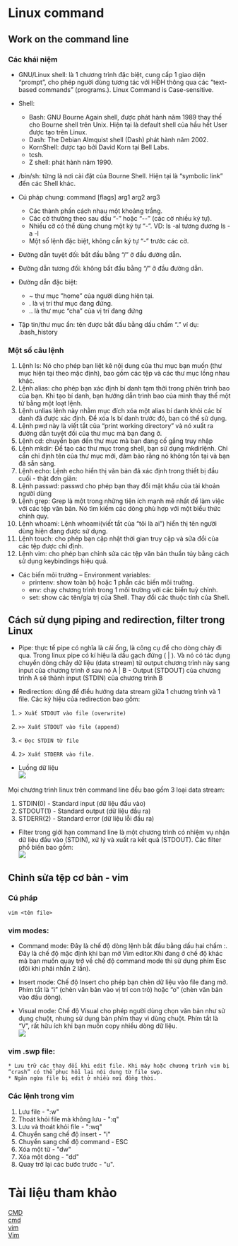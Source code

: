 # Linux command
## Work on the command line
### Các khái niệm
* GNU/Linux shell: là 1 chương trình đặc biệt, cung cấp 1 giao diện “prompt”, cho phép người dùng tương  tác với HĐH thông qua các ”text-based commands” (programs.). Linux Command is Case-sensitive.
* Shell:
    * Bash: GNU Bourne Again shell, được phát hành năm 1989 thay thế cho Bourne shell trên Unix. Hiện 
tại là default shell của hầu hết User được tạo trên Linux.
    * Dash: The Debian Almquist shell (Dash) phát hành năm 2002.
    * KornShell: được tạo bởi David Korn tại Bell Labs. 
    * tcsh.
    * Z shell: phát hành năm 1990.

* /bin/sh: từng là nơi cài đặt của Bourne Shell. Hiện tại là “symbolic link” đến các Shell khác.

* Cú pháp chung: command [flags] arg1 arg2 arg3 
    * Các thành phần cách nhau một khoảng trắng. 
    *  Các cờ thường theo sau dấu “-” hoặc “--” (các cờ nhiều ký tự). 
    * Nhiều cờ có thể dùng chung một ký tự “-”. VD: ls -al tương đương ls -a -l
    * Một số lệnh đặc biệt, không cần ký tự “-” trước các cờ.

* Đường dẫn tuyệt đối: bắt đầu bằng “/” ở đầu đường dẫn.
* Đường dẫn tương đối: không bắt đầu bằng “/” ở đầu đường dẫn.
* Đường dẫn đặc biệt:
    * ~ thư mục ”home” của người dùng hiện tại.
    * . là vị trí thư mục đang đứng.
    * .. là thư mục “cha” của vị trí đang đứng

* Tập tin/thư mục ẩn: tên được bắt đầu bằng dấu chấm “.” ví dụ: .bash_history

### Một số câu lệnh 
1. Lệnh ls: Nó cho phép bạn liệt kê nội dung của thư mục bạn muốn (thư mục hiện tại theo mặc định), bao gồm các tệp và các thư mục lồng nhau khác.
1. Lệnh alias: cho phép bạn xác định bí danh tạm thời trong phiên trình bao của bạn. Khi tạo bí danh, bạn hướng dẫn trình bao của mình thay thế một từ bằng một loạt lệnh.
1. Lệnh unlias lệnh này nhằm mục đích xóa một alias bí danh khỏi các bí danh đã được xác định. Để xóa ls bí danh trước đó, bạn có thể sử dụng.
1. Lệnh pwd này là viết tắt của “print working directory” và nó xuất ra đường dẫn tuyệt đối của thư mục mà bạn đang ở.
1. Lệnh cd: chuyển bạn đến thư mục mà bạn đang cố gắng truy nhập
1. Lệnh mkdir: Để tạo các thư mục trong shell, bạn sử dụng mkdirlệnh. Chỉ cần chỉ định tên của thư mục mới, đảm bảo rằng nó không tồn tại và bạn đã sẵn sàng.  
1. Lệnh echo: Lệnh echo hiển thị văn bản đã xác định trong thiết bị đầu cuối - thật đơn giản:
1. Lệnh passwd: passwd cho phép bạn thay đổi mật khẩu của tài khoản người dùng
1. Lệnh grep: Grep là một trong những tiện ích mạnh mẽ nhất để làm việc với các tệp văn bản. Nó tìm kiếm các dòng phù hợp với một biểu thức chính quy.
1. Lệnh whoami: Lệnh whoami(viết tắt của “tôi là ai”) hiển thị tên người dùng hiện đang được sử dụng.
1. Lệnh touch: cho phép bạn cập nhật thời gian truy cập và sửa đổi của các tệp được chỉ định.
1. Lệnh vim: cho phép bạn chỉnh sửa các tệp văn bản thuần túy bằng cách sử dụng keybindings hiệu quả.

* Các biến môi trường – Environment variables:
    * printenv: show toàn bộ hoặc 1 phần các biến môi trường.
    * env: chạy chương trình trong 1 môi trường với các biến tuỳ chỉnh. 
    * set: show các tên/gía trị của Shell. Thay đổi các thuộc tính của Shell.

## Cách sử dụng piping and redirection, filter trong Linux
* Pipe: thực tế pipe có nghĩa là cái ống, là công cụ để cho dòng chảy đi qua. Trong linux pipe có kí hiệu là dấu gạch đứng ( | ). Và nó có tác dụng chuyển dòng chảy dữ liệu (data stream) từ output chương trình này sang input của chương trình ở sau nó A | B - Output (STDOUT) của chương trình A sẽ thành input (STDIN) của chương trình B

* Redirection: dùng để điều hướng data stream giữa 1 chương trình và 1 file. Các ký hiệu của redirection bao gồm: 
1.     > Xuất STDOUT vào file (overwrite) 
2.     >> Xuất STDOUT vào file (append) 
3.     < Đọc STDIN từ file 
4.     2> Xuất STDERR vào file. 

* Luồng dữ liệu        
![](../Linux/images/z3478755539594_aff2329c6cb6ef4e794d08c47c870e0c.jpg)   

Mọi chương trình linux trên command line đều bao gồm 3 loại data stream: 
1. STDIN(0) - Standard input (dữ liệu đầu vào) 
2. STDOUT(1) - Standard output (dữ liệu đầu ra) 
3. STDERR(2) - Standard error (dữ liệu lỗi đầu ra)  

* Filter trong giới hạn command line là một chương trình có nhiệm vụ nhận dữ liệu đầu vào (STDIN), xử lý và xuất ra kết quả (STDOUT). Các filter phổ biến bao gồm:       
![](../Linux/images/z3478768708838_8dc1f6bfa530a59100158a971c504a72.jpg)    

## Chỉnh sửa tệp cơ bản - vim
### Cú pháp
    vim <tên file>
### vim modes:
* Command mode: Đây là chế độ dòng lệnh bắt đầu bằng dấu hai chấm :. Đây là chế độ mặc định khi bạn mở Vim editor.Khi đang ở chế độ khác mà bạn muốn quay trở về chế độ command mode thì sử dụng phím Esc (đôi khi phải nhấn 2 lần).

* Insert mode: Chế độ Insert cho phép bạn chèn dữ liệu vào file đang mở. Phím tắt là “i” (chèn văn bản vào vị trí con trỏ) hoặc “o” (chèn văn bản vào đầu dòng).

* Visual mode: Chế độ Visual cho phép người dùng chọn văn bản như sử dụng chuột, nhưng sử dụng bàn phím thay vì dùng chuột. Phím tắt là “V”, rất hữu ích khi bạn muốn copy nhiều dòng dữ liệu.      
![](../Linux/images/z3479244283262_65cb5ace26125811e144d30638a0c9d8.jpg)   
### vim .swp file:
    * Lưu trữ các thay đổi khi edit file. Khi máy hoặc chương trình vim bị ”crash” có thể phục hồi lại nội dung từ file swp.
    * Ngăn ngừa file bị edit ở nhiều nơi đồng thời.   
### Các lệnh trong vim
1. Lưu file - ":w"
2. Thoát khỏi file mà không lưu - ":q"
3. Lưu và thoát khỏi file - ":wq"
4. Chuyển sang chế độ insert - "i"
5. Chuyển sang chế độ command - ESC
6. Xóa một từ - "dw"
7. Xóa một dòng - "dd"
8. Quay trở lại các bước trước - "u".
# Tài liệu tham khảo
[CMD](https://viblo.asia/p/linux-tips-su-dung-piping-redirection-filters-trong-command-line-maGK7LYBZj2)      
[cmd](https://kinsta.com/blog/linux-commands/#:~:text=A%20Linux%20command%20is%20a,abstraction%20of%20command%2Dline%20programs.)    
[vim](https://quantrimang.com/cach-su-dung-trinh-bien-soan-vim-54249)   
[Vim](https://blog.kdata.vn/cach-su-dung-vim-trong-linux-lenh-vim-trong-linux-8028/)    